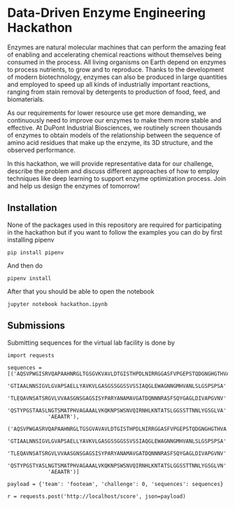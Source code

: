 # Data-Driven Enzyme Engineering Hackathon

Enzymes are natural molecular machines that can perform the amazing feat of enabling and accelerating chemical reactions without themselves being consumed in the process. All living organisms on Earth depend on enzymes to process nutrients, to grow and to reproduce. Thanks to the development of modern biotechnology, enzymes can also be produced in large quantities and employed to speed up all kinds of industrially important reactions, ranging from stain removal by detergents to production of food, feed, and biomaterials.

As our requirements for lower resource use get more demanding, we continuously need to improve our enzymes to make them more stable and effective. At DuPont Industrial Biosciences, we routinely screen thousands of enzymes to obtain models of the relationship between the sequence of amino acid residues that make up the enzyme, its 3D structure, and the observed performance.

In this hackathon, we will provide representative data for our challenge, describe the problem and discuss different approaches of how to employ techniques like deep learning to support enzyme optimization process. Join and help us design the enzymes of tomorrow! 

## Installation

None of the packages used in this repository are required for participating in the hackathon but if you want to follow the examples you can do by first installing pipenv

```
pip install pipenv
```

And then do

```
pipenv install
```

After that you should be able to open the notebook

```
jupyter notebook hackathon.ipynb
```

## Submissions

Submitting sequences for the virtual lab facility is done by

```
import requests

sequences = [('AQSVPWGISRVQAPAAHNRGLTGSGVKVAVLDTGISTHPDLNIRRGGASFVPGEPSTQDGNGHGTHVA'
             'GTIAALNNSIGVLGVAPSAELLYAVKVLGASGSSGGSSVSSIAQGLEWAGNNGMHVANLSLGSPSPSA'
             'TLEQAVNSATSRGVLVVAASGNSGAGSISYPARYANAMAVGATDQNNNRASFSQYGAGLDIVAPGVNV'
             'QSTYPGSTAASLNGTSMATPHVAGAAALVKQKNPSWSNVQIRNHLKNTATSLGGSSTTNNLYGSGLVA'
             'AEAATR'),
             ('AQSVPWGASRVQAPAAHNRGLTGSGVAVAVLDTGISTHPDLNIRRGGASFVPGEPSTQDGNGHGTHVA'
             'GTIAALNNSIGVLGVAPSAELLYAVKVLGASGSSGGSSVSSIAQGLEWAGNNGMHVANLSLGSPSPSA'
             'TLEQAVNSATSRGVLVVAASGNSGAGSISYPARYANAMAVGATDQNNNRASFSQYGAGLDIVAPGVNV'
             'QSTYPGSTYASLNGTSMATPHVAGAAALVKQKNPSWSNVQIRNHLKNTATSLGGSSTTNNLYGSGLVN'
             'AEAATR')]

payload = {'team': 'footeam', 'challenge': 0, 'sequences': sequences}

r = requests.post('http://localhost/score', json=payload)
```
